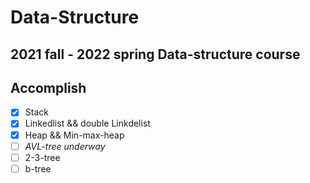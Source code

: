 # Data-Structure

## 2021 fall - 2022 spring Data-structure course

## Accomplish

- [x] Stack
- [x] Linkedlist && double Linkdelist
- [x] Heap && Min-max-heap
- [ ] *AVL-tree underway*
- [ ] 2-3-tree
- [ ] b-tree
